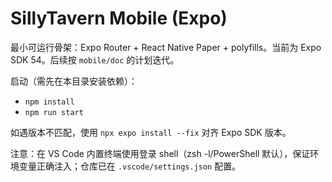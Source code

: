 # SillyTavern Mobile (Expo)

最小可运行骨架：Expo Router + React Native Paper + polyfills。当前为 Expo SDK 54。后续按 `mobile/doc` 的计划迭代。

启动（需先在本目录安装依赖）：
- `npm install`
- `npm run start`

如遇版本不匹配，使用 `npx expo install --fix` 对齐 Expo SDK 版本。

注意：在 VS Code 内置终端使用登录 shell（zsh -l/PowerShell 默认），保证环境变量正确注入；仓库已在 `.vscode/settings.json` 配置。
